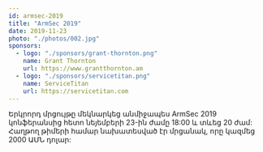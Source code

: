 ```yaml
---
id: armsec-2019
title: "ArmSec 2019"
date: 2019-11-23
photo: "./photos/002.jpg"
sponsors:
  - logo: "./sponsors/grant-thornton.png"
    name: Grant Thornton
    url: https://www.grantthornton.am
  - logo: "./sponsors/servicetitan.png"
    name: ServiceTitan
    url: https://servicetitan.com
---
```


Երկրորդ մրցույթը մեկնարկեց անմիջապես ArmSec 2019 կոնֆերանսից հետո նեյեմբերի 23-ին ժամը 18:00 և տևեց 20 ժամ: Հաղթող թիմերի համար նախատեսված էր մրցանակ, որը կազմեց 2000 ԱՄՆ դոլար: